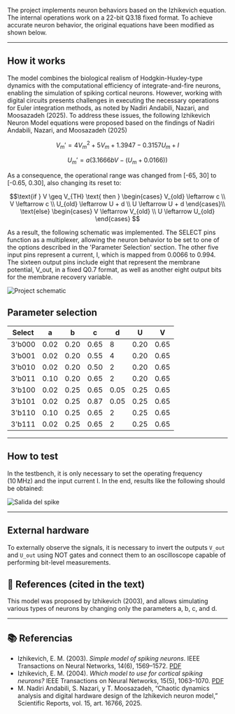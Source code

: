 The project implements neuron behaviors based on the Izhikevich equation. The internal operations work on a 22-bit Q3.18 fixed format. To achieve accurate neuron behavior, the original equations have been modified as shown below.

***

## How it works

The model combines the biological realism of Hodgkin-Huxley-type dynamics with the computational efficiency of integrate-and-fire neurons, enabling the simulation of spiking cortical neurons. However, working with digital circuits presents challenges in executing the necessary operations for Euler integration methods, as noted by Nadiri Andabili, Nazari, and Moosazadeh (2025). To address these issues, the following Izhikevich Neuron Model equations were proposed based on the findings of Nadiri Andabili, Nazari, and Moosazadeh (2025)

```math
V_m' = 4V_m^2 + 5V_m + 1.3947 - 0.3157U_m + I
```

```math
U_m' = a(3.1666bV - (U_m+0.0166))
```

As a consequence, the operational range was changed from [-65, 30] to [-0.65, 0.30],  also changing its reset to:

```math
\text{if } V \geq V_{TH} \text{ then }
\begin{cases}
V_{old} \leftarrow c \\
V \leftarrow c \\
U_{old} \leftarrow U + d \\
U \leftarrow U + d
\end{cases}\\
\text{else}
\begin{cases}
V \leftarrow V_{old} \\
U \leftarrow U_{old}
\end{cases}

```

As a result, the following schematic was implemented. The SELECT pins function as a multiplexer, allowing the neuron behavior to be set to one of the options described in the 'Parameter Selection' section. The other five input pins represent a current, I, which is mapped from 0.0066 to 0.994. The sixteen output pins include eight that represent the membrane potential, V_out, in a fixed Q0.7 format, as well as another eight output bits for the membrane recovery variable.

![Project schematic](IZLAYOUT.png)

## Parameter selection

| Select | a    | b    | c    | d    | U    | V    |
| ------ | ---- | ---- | ---- | ---- | ---- | ---- |
| 3'b000 | 0.02 | 0.20 | 0.65 | 8    | 0.20 | 0.65 |
| 3'b001 | 0.02 | 0.20 | 0.55 | 4    | 0.20 | 0.65 |
| 3'b010 | 0.02 | 0.20 | 0.50 | 2    | 0.20 | 0.65 |
| 3'b011 | 0.10 | 0.20 | 0.65 | 2    | 0.20 | 0.65 |
| 3'b100 | 0.02 | 0.25 | 0.65 | 0.05 | 0.25 | 0.65 |
| 3'b101 | 0.02 | 0.25 | 0.87 | 0.05 | 0.25 | 0.65 |
| 3'b110 | 0.10 | 0.25 | 0.65 | 2    | 0.25 | 0.65 |
| 3'b111 | 0.02 | 0.25 | 0.65 | 2    | 0.25 | 0.65 |

---

## How to test

In the testbench, it is only necessary to set the operating frequency (10 MHz) and the input current I. In the end, results like the following should be obtained:

![Salida del spike](RESULTS.png)

---

## External hardware

To externally observe the signals, it is necessary to invert the outputs `V_out` and `U_out` using NOT gates and connect them to an oscilloscope capable of performing bit-level measurements.

## 📑 References (cited in the text)

This model was proposed by Izhikevich (2003), and allows simulating various types of neurons by changing only the parameters a, b, c, and d.

---

## 📚 Referencias

- Izhikevich, E. M. (2003). *Simple model of spiking neurons*. IEEE Transactions on Neural Networks, 14(6), 1569–1572. [PDF](https://www.izhikevich.org/publications/spikes.pdf)
- Izhikevich, E. M. (2004). *Which model to use for cortical spiking neurons?* IEEE Transactions on Neural Networks, 15(5), 1063–1070. [PDF](https://www.izhikevich.org/publications/whichmod.pdf)
- M. Nadiri Andabili, S. Nazari, y T. Moosazadeh, “Chaotic dynamics analysis and digital hardware design of the Izhikevich neuron model,” Scientific Reports, vol. 15, art. 16766, 2025. 
